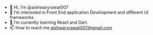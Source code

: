 - 👋 Hi, I’m @aishwaryrawat007
- 👀 I’m interested in Front End application Development and different UI frameworks
- 🌱 I’m currently learning React and Dart.
- 📫 How to reach me aishwaryrawat007@gmail.com

<!---
aishwaryrawat007/aishwaryrawat007 is a ✨ special ✨ repository because its `README.md` (this file) appears on your GitHub profile.
You can click the Preview link to take a look at your changes.
--->
